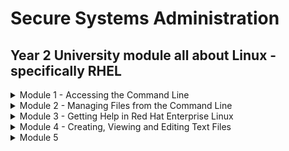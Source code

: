 # Secure Systems Administration

## Year 2 University module all about Linux - specifically RHEL

<details><summary>Module 1 - Accessing the Command Line</summary>
<p>	
	
# Table of Contents <a name="INDEX"></a>

1. [The BASH Shell](#BASH)
2. [Virtual Consoles](#VCONS)
3. [Shell Basics](#SHELL)
4. [Terminology](#TERM)
5. [The GNOME Desktop Environment](#GNOME)
6. [Workspaces](#WORK)
7. [Starting a Terminal](#START)
8. [Locking the Screen/Shutting Down](#LOG)
9. [Lab 1 - Changing Password](#LAB)
10. [Basic Command Syntax](#SYN)
11. [Examples of Simple Commands](#SIMP)
12. [Command History](#HIST)
13. [Editing the Command Line](#EDIT)
14. [Lab 2 - Using Commands](#LAB2)

![](/images/linux.png)

## The BASH Shell <a name="BASH"></a> ([Back to Index](#INDEX))
	
* The Linux command line is provided by a program called the __shell__
* Default shell for users in RHEL is the __GNU Bourne-Again Shell (bash)__
* `$` indicates a normal user, `#` indicates the root user
* Bash provides a scripting language - supports automation of tasks

## Virtual Consoles <a name="VCONS"></a> ([Back to Index](#INDEX))

* Users access the __bash__ shell via __terminal__
* Terminal provides keyboard for input and display for output. Can be configured through serial ports
* A Linux machine's physical console supports multiple virtual consoles - act like separate terminals. Each virtual console supports an independent login session
* If GUI is available, it runs on the __first__ virtual console on RHEL 7
* With GUI running, access a text login prompt on a virtual console by pressing __Ctrl+Alt__ and pressing a function key

## Shell Basics <a name="SHELL"></a> ([Back to Index](#INDEX))

* Commands entered at the shell prompt have three basic parts:
	* Command to run
	* Options to adjust the behaviour of the command
	* Arguments which are typically targets of the command

The __command__ is the name of the program to run. Might be followed by one or more __options__. Options adjust the behaviour of the command - normally start with one or two dashes

Arguments often indicate a target that the command should operate on

Most commands have a __--help__ or __-h__ option. Usage statements have a few basic conventions

Symbols | Description
------------ | -------------
`[]` | Surround optional items
`<something>..` | represents an arbitrary length list of items of that type
item 1 __pipe__ item 2 | Means only __one__ of them can be specified
`<filename>` | Represents variable data

When a user is finished using the shell, use the `exit` command to terminate the current shell session or press `CTRL+D` 

## Terminology <a name="TERM"></a> ([Back to Index](#INDEX))

Description | Term
------------ | -------------
The interpreter that executes commands typed as strings | Shell
The visual cue that indicates an interactive shell is waiting for the user to type a command | Prompt
The name of a program to run | Command
The part of the command line that adjusts the behaviour of a command | Option
The part of the command line that specifies the target that the command should operate on | Argument
The hardware display and keyboard used to interact with a system | Physical console
One of multiple logical consoles that can each support an independent login session | Virtual console
An interface that provides a display for output and a keyboard for input to a shell session | Terminal

## The GNOME Desktop Environment <a name="GNOME"></a> ([Back to Index](#INDEX))

The desktop environment is the GUI on a Linux system. Default desktop environment in RHEL 7 is provided by __GNOME 3__ - provided by __X Windows System__

By default, RHEL 7  uses the __GNOME Classic__ theme for __gnome-shell__. Help can be quickly started by pressing `F1` in gnome-shell, by selecting __Applications --> Documentation --> Help__ or by running the `yelp` command

## Workspaces <a name="WORK"></a> ([Back to Index](#INDEX))

__Workspaces__ are seperate desktop screens which have different application windows. Three methods for switching between them:

	1. Clicking the indicator in the right corner of the window list
	2. CTRL+ALT+UpArrow` or `CTRL+ALT+DownArrow
	3. Switch to Activities Overview

Advantage of __Activities Overview__ - windows can be clicked and dragged between

## Starting a Terminal <a name="START"></a> ([Back to Index](#INDEX)) 

To get a shell prompt in GNOME, start a terminal application such as GNOME terminal. Three most commonly used methods:

	1. Applications --> Utilities --> Terminal
	2. Right-click and select Open in Terminal from context menu
	3. From Activities Overview, select Terminal from the dash

## Locking the Screen/Shutting Down <a name="LOG"></a> ([Back to Index](#INDEX))
To lock the screen, select __(User) --> Lock__ or press __CTRL+ALT+L__
To unlock the screen, press __Enter__ or __Space__

To shut down, select __(User) --> Power Off__ or press __CTRL+ALT+DEL__

## Lab 1 - Changing Password <a name="LAB"></a> ([Back to Index](#INDEX))

Please refer to [Activities](https://github.com/ComplexSec/secure-systems-admin/tree/main/Activities) for the lab exercises

## Basic Command Syntax <a name="SYN"></a> ([Back to Index](#INDEX))

The GNU Bourne-Again Shell(__BASH__) is a program that interprets commands typed in by the user. Each command is typed on a separate line and the output from each displays before the shell displays a prompt. To type more than one command on a line, use the `;`symbol as a __command separator__

The semicolon is in a class of characters called __metacharacters__ that has special meanings for BASH

## Examples of Simple Commands <a name="SIMP"></a> ([Back to Index](#INDEX))

The __date__ command displays current date and time - used by root to set the system clock. An argument that begins with `+` specifies a format string for date

![](/images/date.png)

The __passwd__ command changes a user's own password. Root can use the __passwd__ command to change other user's passwords

Linux does not require file name extensions to classify files. The `file` command scans the beginning of a file's content and displays what type it is

![](/images/file.png)

The `head` command displays the top 10 lines automatically. The `tail` command displays the bottom 10 lines. Both have the `-n` option to specify a number of lines

![](/images/tail.png)

The `wc` comand counts lines, words and chars in a file. Takes a `-l`, `-w` or `-c` option to display only lines, words and chars respectively

![](/images/wc.png)

Arguments and options can be matched with tab completion for MANY commands. The `useradd` command is used by root to create additional users on the system. It has many options. Tab completion following a partial option can be utilized

![](/images/useradd.png)

## Command History <a name="HIST"></a> ([Back to Index](#INDEX))

The `history` command displays a list of previously executed commands prefixed via number. The `!` character is used to expand previous commands without retyping. The `!3` command would run the 3rd last command entered. The `!ls` command would expand to the most recent command that begins with `ls`

![](/images/history.png)

Can also use arrow keys to navigate previous commands. The `Esc+.` key combination causes the shell to copy the last word of the previous command.

## Editing the Command Line <a name="EDIT"></a> ([Back to Index](#INDEX))

Shortcut | Description
------------ | -------------
`CTRL+A` | Jump to beginning of command
`CTRL+E` | Jump to end of command
`CTRL+U` | Clear from cursor to the beginning of command
`CTRL+K` | Clear from cursor to end of command
`CTRL+LEFT` | Jump to beginning of previous word on CL
`CTRL+RIGHT` | Jump to end of next word on CL
`CTRL+R` | Search history of commands for pattern

## Lab 2 - Using Commands <a name="LAB2"></a> ([Back to Index](#INDEX))

Please refer to [Activities](https://github.com/ComplexSec/secure-systems-admin/tree/main/Activities) for the lab exercises

</p>
</details>

<details><summary>Module 2 - Managing Files from the Command Line</summary>
<p>
	
# Table of Contents <a name="INDEX2"></a>

1. [The File System Hierarchy](#HEIR)
2. [File System Hierarchy Review](#REV)
3. [Absolute Paths and Relative Paths](#ABS)
4. [Navigating Paths](#PATHS)
5. [Paths Review](#PAREV)
6. [Command-Line File Management](#CLFM)
7. [Lab 3 - File Management](#LAB3)
8. [File Globbing: Path Name Expansion](#FILE)
9. [File Globbing Review](#FILEREV)
10. [Lab 4 - Managing Files with Shell Expansion](#LAB4)

![](/images/linux2.png)

## The File System Hierarchy <a name="HEIR"></a> ([Back to Index](#INDEX2))

All files on Linux are stored on file systems which are organized into a single __inverted tree__ known as a __file system hierarchy__. The root of the tree is at the __top__ and the branches stretch __below__

![](/images/filesys.png)

The top directory is the root (/) directory. Subdirectories of `/` are used for standardized purposes to organize files by type and purpose. The following terms are encountered in describing file system directory contents:

* __Static__ is content that remains unchanged until explicitly edited or reconfigured
* __Dynamic__ or __variable__ is content typically modified or appended by active processes
* __Persistent__ is content, particularly configuration settings, that remain after a reboot
* __Runtime__ is a process or system specific content or attributes cleared during reboot

The following table lists some of the most important directories on the system by name and purpose:

Location | Purpose
------------ | -------------
/usr | Installed software, shared libraries, include files, and static read-only program data. Important subdirectories are `/usr/bin` which contains __user commands__, `/usr/sbin` which contains __system administration commands__ and `/usr/local` which contains __locally customized software__.
/etc | Configuration files specific to this system
/var | Variable data specific to this system that should persist between boots. Files that dynamically change (e.g. databases, cache directories, log files, printer-spooled documents and website content) may be found here
/run | Runtime data for processes started since the last boot. This includes process ID files and lock files, among other things. The contents of this directory are recreated on reboot
/home | __Home directories__ where regular users store their personal data and configuration files
/root | Home directory for the administrative superuser, root
/tmp | A world-writable space for temporary files. Files which have not been accessed, changed or modified for 10 days are deleted from here automatically. Another temporary directory exists `/var/tmp` in which files that have not been accessed, changed, or modified in more than 30 days are deleted automatically
/boot | Files needed in order to start the boot process
/dev | Contains special device files which are used by the system to access hardware

In RHEL 7, four older directories in `/` now have identical contents as their counterparts located in /usr:

* __/bin__ and __/usr/bin__
* __/sbin__ and __/usr/sbin__
* __/lib__ and __/usr/lib__
* __/lib64__ and __/usr/lib64__

In older versions of RHEL, these were distinct directories containing different sets of files. In RHEL 7, the directories in `/` are symbolic links to the matching directories in __/usr__

## File System Hierarchy Review <a name="REV"></a> ([Back to Index](#INDEX2))

Directory Purpose | Location
------------ | -------------
This directory contains static, persistent system configuration data | /etc
This is the system's root directory | /
User home directories are located under this directory | / home 
This is the root account's home directory | /root
This directory contains dynamic configuration data such as FTP and websites | /var
Regular user commands and utilities are located here | /usr/bin 
System administration binaries, for root user, are here | /usr/sbin
Temporary files are stored here | /tmp
Contains dynamic, non-persistent application runtime data | /run
Contains installed software programms and libraries | /usr

## Absolute Paths and Relative Paths <a name="ABS"></a> ([Back to Index](#INDEX2))

The path of a file or directory specifies its unique file system location

An __absolute path__ is a fully qualified name, beginning at the root directory and specifying each subdirectory traversed. Every __absolute path__ will start with `/`. When a user logs in and opens a terminal, the initial location is normally the user's home directory. System processes also have an initial directory

Users and processes navigate to other directories as needed; the terms __working directory__ or __current working directory__ refer to their __current__ location

A __relative path__ identifies a unique file, specifying only the path necessary to reach the file from the working directory

For standard Linux file systems, the path name of a file, including all `/` characters may be no more than 4095 bytes long. Each component of the path name seperated may be no more than __255 bytes long__. File names can use any UTF-8 encoded Unicode chararacter __EXCEPT__ `/` and the `NUL` character

Linux file systems - ext4, XFS, BTRGS, GFS2 and GlusterFS - are __case sensitive__ in terms of filenames. The VFAT file system is NOT case-sensitive. However, VFAT along with Microsoft's NTFS and Apple's HFS+ has __case preserving__ behaviour

## Navigating Paths <a name="PATHS"></a> ([Back to Index](#INDEX2))

The `pwd` command displays the full path name of the current location. The `ls` command lists directory contents for specified or current directory

![](/images/pwdls.png)

Use the `cd` command to change directories. Can use absolute or relative paths

![](/images/cd.png)

At any time, return to the user's home directory using `cd` without any destination

The `touch` command normally updates a file's timestamp to the current data and time without otherwise modifying it. Useful for creating empty files. The `ls` command has multiple options for displaying attributes on files - most common being `-l` for long listing, `-a` for including hidden files, and `-R` for recursive to include contents of all subdirs

File names beginning with a dot indicate files __hidden__ from normal view using `ls` and other commands. Hidden files keep necessary user configuration files from cluttering home directories. Many commands process hidden files only with specific command-line options, preventing one user's configuration from being accidentally copied to other directories

The `cd` command has many options. The `cd -` command changes to the previous directory. The `cd ..` command uses the `..` hidden directory to move up one level to the parent directory

## Paths Review <a name="PAREV"></a> ([Back to Index](#INDEX2))

Action to accomplish | Command
------------ | -------------
List the current user's home directory (long format) in simplest syntax, when it is not the current location | ls - l ~
Return to the current user's home directory | cd
Determine the absolute path name of the current location | pwd
Return to the most previous working directory | cd -
Move up two levels from the current location | cd ../..
List the current location (long format) with hidden files | ls -al
Move to the binaries location, from any current location | cd /bin
Move up to the parent of the current location | cd ..
Move to the binaries location, from the root directory | cd bin 

## Command-Line File Management <a name="CLFM"></a> ([Back to Index](#INDEX2))

File management involves creating, deleting, copying and moving files. Additionally, directories can be created, deleted, copied and moved to help organize files logically

Activity | Single Source | Multiple Sources
------------ | ------------- | -------------
Copy File | cp file1 file2 | cp file1 file2 file3 dir <sup>(4)</sup>
Move File | mv file1 file2 <sup>(1)</sup> | mv file1 file2 file3 dir <sup>(4)</sup>
Remove File | rm file1 | rm -f file1 file2 file3 <sup>(5)</sup>
Create directory | mkdir dir | mkdir -p par1/par2/dir <sup>(6)</sup>
Copy directory | cp -r dir1 dir2 <sup>(2)</sup> | cp -r dir1 dir2 dir3 dir4 <sup>(4)</sup>
Move directory | mv dir1 dir2 <sup>(3)</sup> | mv dir1 dir2 dir3 dir4 <sup>(4)</sup>
Remove directory | rm -r dir1 <sup>(2)</sup> | rm -rf dir1 dir2 dir3 <sup>(5)</sup>
Remove empty directory | rmdir dir1 | rmdir -p dir1/dir2/dir3


SuperScript | Note
------------ | -------------
<sup>(1)</sup> | The result is a rename
<sup>(2)</sup> | The "recursive" option is required to process a source directory
<sup>(3)</sup> | If dir2 exists, the result is a move. If dir2 doesn't exist, the result is a rename
<sup>(4)</sup> | The last argument must be a directory
<sup>(5)</sup> | Use caution with "force" option; you will NOT be prompted to confirm your action 
<sup>(6)</sup> | Use caution with "create parent" option; typing errors are NOT caught

The `mkdir` command creates one or more directories - generates errors if file name already exists. The `-p` option creates missing parent directories for requested destination - accidental spelling errors create unintended directories without error messages

![](/images/mkdir.png)

The `cp` command copies one or more files to become new, independent files. Can copy existing file to new file in current/other directory or copy multiple files into another directory. If new file name is NOT unique, it overwrites existing file. When copying multiple files with one command, last argument MUST be a directory. Multiple `cp` commands ignore directories specified as a source. Copying non-empty directories, with contents, requires the `-r` option

The `mv` command renames files or relocates files. Files moved to different file system require creating new file by copying source file, and deleting source file. 

The `rm` deletes files but NOT directories. To delete directories, use the `-r` option. Using `-i` interactively prompts for each deletion. The `rmdir` command deletes empty directories.

## Lab 3 - File Management <a name="LAB3"></a> ([Back to Index](#INDEX2))

Please refer to [Activities](https://github.com/ComplexSec/secure-systems-admin/tree/main/Activities) for the lab exercises

## File globbing - Path Name Expansion <a name="FILE"></a> ([Back to Index](#INDEX2))

BASH has a path name-matching capability historically called __globbing__ which makes managing large numbers of files easier by using meta-characters that expand to match file and path names being sought

Globbing is a __shell command-parsing operation__ that expands a wildcard pattern into a list of matching path names. Patterns - especially square-bracketed character classes - that do not return matches display the original pattern request as literal text

Pattern | Matches
------------ | -------------
`*` | Any string of zero or more characters
`?` | Any single character 
`~` | The current user's home directory
`~username` | User's home directory
`~+`  | The current working directory
`~-`  | The previous working directory
`[abc...]`  | Any one character in the enclosed class
`[!abc...]`  | Any one character NOT in the enclosed class
`[^abc...]`  | Any one character NOT in the enclosed class
`[[:alpha:]]` | Any alphabetic character
`[[:lower:]]` | Any lower-case character
`[[:upper:]]` | Any upper-case character
`[[:alnum:]]` | Any alphabetic character or digit
`[[:punct:]]` | Any printable character not a space or alphanumeric
`[[:digit:]]` | Any digit 0-9
`[[:space:]]` | Any one whitespace character (tabs, newline, carriage returns, space)
`Note` | pre-set POSIX character class; adjusts for current locale

![](/images/glob.png)

The tilde character (`~`) when followed by a slash delimiter matches the current user's home directory. When followed by a string of characters up to a slash, it is interpreted as the username

![](/images/echoglob.png)

Brace expansion is used to generate discretionary strings of characters. Braces contain a comma-separated list of strings, or a sequence expression. Brace expansions may be nested one inside another

![](/images/brace.png)

Command substitution allows the output of a command to replace the command itself. Occurs when command is enclosed with beginning dollar sign and brackets or with backticks

The backticks have two disadvantages - easy to visually confused and cannot be nested inside backticks

![](/images/command.png)

Many characters have special meaning in the BASH shell. To ignore special meanings, __quoting__ and __escaping__ can be used. The `/` is an escape character protecting the single character following it from special interpretation.

To protect longer strings, single or double quotes can be used. Using double quotes still allows command and variable substitution. Variable substitution is conceptually identical to command substitution but may use optional brace syntax

![](/images/user.png)

Use single quotes to interpret __all__ text literally. Besides suppressing globbing and shell expansion, quotations direct the shell to additionally suppress command and variable substitution. The question mark is a meta-character that also needed protection from expansion

![](/images/single.png)

## File Globbing Review <a name="FILEREV"></a> ([Back to Index](#INDEX2))

Requested match to find | Patterns
------------ | -------------
Only filenames beginning with b | `b*`
Only filenames ending in b | `*b`
Only filenames containing a b | `*b*` 
Only filenames where first character is not b | `[!b]*`
Only filenames at least 3 characters in length | `???`
Only filenames that contain a number | `*[[:digit:]]*`
Only filenames that begin with an upper-case letter | `[[:upper:]]*`  

## Lab 4 - Managing Files with Shell Expansion <a name="LAB4"></a> ([Back to Index](#INDEX2))

Please refer to [Activities](https://github.com/ComplexSec/secure-systems-admin/tree/main/Activities) for the lab exercises

</p>
</details>

<details><summary>Module 3 - Getting Help in Red Hat Enterprise Linux </summary>
<p>

# Table of Contents <a name="INDEX3"></a>

1. [Introducing the man Command](#MAN)
2. [Navigate and Search man Pages](#NAVIGATE)
3. [Searching for man Pages by Keyword](#KEYWORD)
4. [Lab 5 - Finding Relevant Information Using Man](#LAB5)
5. [Introducing GNU Info](#GNU)
6. [GNU Info vs. Man Page Navigation](#GNUINFO)
7. [Lab 6 - Understanding Program Documentation](#LAB6)
8. [Introducing Package Documentation](#PACKAGE)
9. [Research Documentation under /usr/share/doc](#LAB7)
10. [Using redhat-support-tool to Search Knowledge Base](#REDHAT)
11. [Directly Access Knowledge Base Articles by Document ID](#DIRECT)
12. [Using redhat-support-tool to Manage Support Cases](#SUPPORT)
13. [Managing A Bug Report with redhat-support-tool](#BUG)
14. [Including Diagnostic Information by Attaching a SoS Report Archive](#SOSREP)
15. [Lab 8 - Using __sosreport__ Command to Generate a SoS Report](#LAB8)
16. [Lab 9 - Research Methods Used by Sys Admins](#LAB9)

![](/images/4.png)

## Introducing the man Command <a name="MAN"></a> ([Back to Index](#INDEX3))

The historical __Linux Programmer's Manual__ is where the man page originates. Each contained information for specifiy types of files which have become sections

Section | Content Type
------------ | -------------
1 | User commands (both executable and shell programs)
2 | System calls (kernel routines invoked from user space) 
3 | Library functions (provided by program libraries)
4 | Special files (such as device files)
5 | File format (for many configurations files and structures)
6 | Games (historical section for amusing programs)
7 | Conventions, standards and miscellaneous (protocols, file systems)
8 | System administration and privileged commands (maintenance tasks)
9 | Linux kernel API (internal kernel calls)

Man page references include the section number in parentheses - __passwd(1)__ describes the command and __passwd(5)__ explains the /etc/passwd file

To read specific man pages, use `man <topic>`. Topic contents display one screen at a time. The __man__ command searches manual sections in a configured order - section 1 is displayed first if available - to display a different man page topic, include the section number eg. `man 5 passwd`

## Navigate and Search man Pages <a name="NAVIGATE"></a> ([Back to Index](#INDEX3))

The following table lists basic man navigation commands

Command | Result
------------ | -------------
Spacebar | Scroll forward one scree
PageDown | Scroll forward one screen
PageUp | Scroll backward one screen
DownArrow | Scroll forward one line
UpArrow | Scroll backword one line
d | Scroll foward one half-screen
u | Scroll backward one half-screen
/string | Search forward for __string__ in the man page
n | Repeat previous search forward in the man page
N | Repeat previous search backward in the man page
g | Go to start of the man page
G | Go to end of the man page
q | Exit __man__ and return to command shell prompt

When performing searches, __string__ allows __regex__ syntax. Regex uses meta-characters for more sophisticated pattern matching

## Searching for man Pages by Keyword <a name="KEYWORD"></a> ([Back to Index](#INDEX3))

A keyword search of man pages is performed using __man -k keyword__ which displays a list of keyword matching man page topics with section numbers

![](/images/mank.png)

Popular sections are 1, 5, and 8. Admins using certain troubleshooting tools also use section - remaining sections are commonly for programmer reference or advanced administration

NB. Keyword searches rely on an index generated by the __mandb(8)__ command, which must be run as root. Command runs daily through __cron.daily__ or by __anacrontab__ within an hour of boot

The `man -K` option performs a full-text page search - not just titles and descriptions

## Lab 5 - Finding Relevant Information Using Man <a name="LAB5"></a> ([Back to Index](#INDEX3))

Please refer to [Activities](https://github.com/ComplexSec/secure-systems-admin/tree/main/Activities) for the lab exercises

## Introducing GNU Info <a name="GNU"></a> ([Back to Index](#INDEX3))

Many pages have a formal format useful as a command reference but less useful as general documentation. Info documents are an important resource on RHEL - many fundamental components and utilities such as the __coreutils__ package and glibc standard libraries utilize it

![](/images/pinfo.png)

Info documentation is structured as hyperlinked info nodes - more flexible than man pages. Info nodes are read from CLI using either __info__ or __pinfo__ commands - some commands have both documentation for man and pinfo

The __pinfo__ reader is more advanced than __info__ commands. Info nodes for a particular topic are browsed with __pinfo topic__. New documentation nodes become available in __pinfo__ when their corresponding software packages are installed

## GNU Info vs. Man Page Navigation <a name="GNUINFO"></a> ([Back to Index](#INDEX3))

The __info__ command uses different navigation than __man__

Navigation | pinfo | man
------------ | ------------- | -------------
Scroll forward one screen | PageDown or Space | PageDown or Space
Scroll backward one screen | PageUp or b | PageUp or b
Display directory of topics | d | -
Scroll forward one half-screen | - | d
Display parent node of a topic | u | -
Display the top of a topic | HOME | 1G
Scroll backward one half-screen | - | u
Scroll forward to next hyperlink | DownArrow | -
Open topic at cursor location | Enter | -
Scroll forward one line | - | DownArrow or Enter
Scroll backward to previous hyperlink | UpArrow | -
Scroll backward one line | - | UpArrow
Search for a pattern | /string | /string
Display next node in topic | n | -
Repeat previous search forward | / then Enter | n
Display previous node in topic | p | -
Repeat previous search backward | - | N
Quit the program | q | q

## Lab 6 - Understanding Program Documentation <a name="LAB6"></a> ([Back to Index](#INDEX3))

Please refer to [Activities](https://github.com/ComplexSec/secure-systems-admin/tree/main/Activities) for the lab exercises

## Introducing Package Documentation <a name="PACKAGE"></a> ([Back to Index](#INDEX3))

Developers may choose to include documentation in their application's RPM distribution package. When the package is installed, files recognized as documentation are moved to `/usr/share/doc/<packagename>`. GNU packages also use /usr/share/doc to supplement info nodes

Most packages include files describing package distribution licensing - some include extensive PDF or HTML based documentation

Some packages come with extensive samples, config file templates, scripts, tutorials or user guides

## Lab 7 - Research Documentation under /usr/share/doc <a name="LAB7"></a> ([Back to Index](#INDEX3))

Please refer to [Activities](https://github.com/ComplexSec/secure-systems-admin/tree/main/Activities) for the lab exercises

## Using redhat-support-tool to Search Knowledge Base <a name="REDHAT"></a> ([Back to Index](#INDEX3))

The Red Hat Support Tool utility __redhat-support-tool__ provides a text console interface to the subscription-based Red Hat access services - internet access is required and can be used from any terminal or SSH connection

By default, the program launches in shell mode - use the provided __help__ sub-command to see all available commands. Shell mode supports tab completion and the ability to call programs in the parent shell

When first ran, it asks for credentials. It asks to store account info in home directory - __~/.redhat-support-tool/redhat-support-tool.conf__. If a RedHat account is shared, the `--global` option can save account information to `/etc/redhat-support-tool.conf`

The tool allows subscribers to search and display the same knowledge seen when on the RHCP. Knowledge Base permits keyword searches. Users can enter error codes, syntax from log files or any mix of keywords to produce a list of relevant solutions

## Directly Access Knowledge Base Articles by Document ID <a name="DIRECT"></a> ([Back to Index](#INDEX3))

Locate online articles directly by using the tool's `kb` command with the document ID. Returned documents scroll on the screen without pagination allowing a user to redirect the output.

![](/images/kb.png)

Documents retrieved in unpaginated format are easy to print, convert to PDF or others or to redirect output

## Using redhat-support-tool to Manage Support Cases <a name="SUPPORT"></a> ([Back to Index](#INDEX3))

Before contacting Red Hat Support, gather relevant info for a bug report:

1. Define the problem

Be able to clearly state the problem and its symptoms. Be as specific as possible and detail the steps which will reproduce the problem

2. Gather background information

Things like version and product. Be ready to provide relevant diagnostic information. This can include output of __sosreport__. For kernel problems, this could include the system's __kdump__ crash dump or a digital photo of the kernel backtrace displayed on the monitor of a crashed system

3. Determine the severity level

Red Hat uses four severity levels - __Urgent__ and __High__ severity problem reports should be followed by a phone call to the relevant local support center

Severity | Description
------------ | -------------
Urgent (Severity 1) | A problem that severely impacts your use of the software in a production environment. The situation halts your business operations and no procedural workaround exists
High (Severity 2) | A problem where the software is functioning but your use in a production environment is severely reduced. The situation is causing a high impact to portions of your business operations and no procedural workaround exists
Medium (Severity 3) | A problem that involves partial, non-critical loss of use of the software in a production environment or development environment. For production environments, there is a medium-to-low impact on your business, but your business continues to function, including by using a procedural workaround. For development environments, where the situation is causing your project to no longer continue or migrate into production
Low (Severity 4) | A general usage question, reporting of a documentation error, or recommendation for a future product enhancement or modification. For production environments, there is low-to-no impact on your business or the performance or functionality of your system. For development environments, there is a medium-to-low impact on your business, but your business continues to function, including by using a procedural workaround. 

## Managing A Bug Report with redhat-support-tool <a name="BUG"></a> ([Back to Index](#INDEX3))

Subscribers may create, view modify and close Red Hat Support cases using redhat-support-tool. When support cases are opened users may include files or documentation such as diagnostic reports. The tool uploads and attaches files to online cases.

Case details including product, version, summary, description, severity and case group may be assigned with command options or letting the tool prompt for required information

![](/images/cases.png)

## Including Diagnostic Information by Attaching a SoS Report Archive <a name="SOSREP"></a> ([Back to Index](#INDEX3))

Including diagnostic information when a support case is first created contributes to quicker problem resolution. The __sosreport__ command generates a compressed tar archive of diagnostic information gathered from the running system. The __redhat-support-tool__ prompts to include one if an archive has been created previously

![](/images/sos.png)

If a curren SoS report is not already prepared, an admin can generate and attach one later, using the tool's __addattachment__ command as advised previously

Support cases can also be viewed modified and closed by you as the subscriber

![](/images/listcases.png)

The Red Hat Support Tool has advanced application diagnostic and analytic capabilities. Using kernel crash dump core files, __redhat-support-tool__ can create and extract a backtrace - a report of the active stack frames at the point of a crash dump

The tool also provides log file analysis. Using the tool's __analyze__ command, log files of many types including OS, JBoss, Python, Tomcat, oVirt and others can be parsed to reconggized problem symptoms which can then be viewed and diagnosed indidivualy

## Lab 8 - Using __sosreport__ Command to Generate a SoS Report <a name="LAB8"></a> ([Back to Index](#INDEX3))

Please refer to [Activities](https://github.com/ComplexSec/secure-systems-admin/tree/main/Activities) for the lab exercises

## Lab 9 - Research Methods Used by Sys Admins <a name="LAB9"></a> ([Back to Index](#INDEX3))

Please refer to [Activities](https://github.com/ComplexSec/secure-systems-admin/tree/main/Activities) for the lab exercises

</p>
</details>

<details><summary>Module 4 - Creating, Viewing and Editing Text Files </summary>

<p>

# Table of Contents <a name="INDEX4"></a>

1. [Standard Input, Standard Output and Standard Error](#STDIN)
2. [Redirecting Output to a File](#REDIRECT)
3. [Example for Output Redirection](#EXAMPLES)
4. [Constructing Pipelines](#PIPE)
5. [Pipeline Examples](#PIPELINE)
6. [Pipeline, Redirection and Tee](#TEE)
7. [Pipeline Examples Using the tee Command](#TEEX)
8. [Pipeline Knowledge Quiz](#QUIZ)
9. [Editing Files with Vim](#VIM)
10. [Rearranging Existing Text](#YANK)
11. [Lab 10 - Using Vim](#LAB10)
12. [Editing Files with GEdit](#GEDIT)
13. [Copying Text Between Graphical Windows](#COPY)
14. [Lab 11 - Editing with Gedit](#GEDIT2)
15. [Lab 12 - Editing a File using Vim's Visual Mode](#VISUAL)

![](/images/5.jpg)

## Standard Input, Standard Output and Standard Error <a name="STDIN"></a> ([Back to Index](#INDEX4))

A running program - or __process__ - needs to read input from somewhere and write output to the screen or to files. A command run from the shell prompt normally reads its input from keyboard and sends output to terminal

A process uses numbered channels called __file descriptors__ to get input and send output. All processes have three file descriptors:

1. Standard input (0) reads input from the keyboard
2. Standard output (1) sends normal output to the terminal
3. Standard error (2) sends error messages to the terminal

If a program opens separate connections to other files, it may use higher-numbered file descriptors

## Redirecting Output to a File <a name="REDIRECT"></a> ([Back to Index](#INDEX4))

__I/O redirection__ replaces the default channel destinations with file names representing output files or devices - process output and error mesages can be captured as file contents, sent to a device or discarded

Redirecting __stdout__ suppresses process output from appearing on the terminal. Redirecting only __stdout__ does not suppress __stderr__ error messages. If the file does not exist, it gets created. The special file __/dev/null__ quietly discards channel output 

Usage | Explanation
------------ | -------------
>file | Redirect stdout to overwrite a file
>>file | Redirect stdout to append to a file
2>file | Redirect stderr to overwrite a file
2>/dev/null | Discard stderr messages by redirecting to /dev/null
>file2>&1 OR &>file | Redirect stdout and stderr to overwrite the same file
>>file2>&1 OR &>>file | Redirect stdout and stderr to append to the same file 

The order of redirection operations is important. The sequence `> file 2>&1` redirects standard output to file and then redirects standard error to the same place as standard output

The sequence `2>&1 > file` redirects standard error to the default place for standard output and then redirects only standard output to file

Some people prefer to use the merging redirection operators

1. `&>file` __instead of__ `>file 2>&1`
2. `&>>file` __instead of__ `>>file 2>&1`

## Example For Output Redirection <a name="EXAMPLES"></a> ([Back to Index](#INDEX4))

1. Save a timestamp for later reference

	`date > /tmp/saved-timestamp`

2. Copy the last 100 lines from a log file to another file

	`tail -n 100 /var/log/dmesg > /tmp/last-100-boot-messages`

3. Concatenate four files into one

	`cat file1 file2 file3 file4 > /tmp/all-four-in-one`

4. List the home directory's hidden and regular file names into a file

	`ls -a > /tmp/my-file-names`

5. Append output to an existing file

	`echo "new line of information" >> /tmp/many-lines-of-information`
	`diff previous-file current-file >> /tmp/tracking-changes-made`

6. Redirecting errors to a file while viewing normal comand output

	`find /etc -name passwd 2> /tmp/errors`

7. Save process output and error messages to separate files

	`find /etc -name passwd > /tmp/output 2> /tmp/errors`

8. Ignore and discard error messages

	`find /etc -name passwd > /tmp/output 2> /dev/null`

9. Store output and generated errors together

	`find /etc -name passwd &> /tmp/save-both`

10. Append output and generated errors to an existing file

	`find /etc -name passwd >> /tmp/save-both 2>&1`

## Constructing Pipelines <a name="PIPE"></a> ([Back to Index](#INDEX4))

A __pipeline__ is a sequence of one or more commands separated by the pipe character - it connects standard output to standard input of next command

Pipelines allow the output of a process to be manipulated and formatted by other processes before it is output to the terminal

## Pipeline Examples <a name="PIPELINE"></a> ([Back to Index](#INDEX4))

`ls -l /usr/bin | less` takes the output of ls and uses less to display it on the terminal

`ls | wc -l` takes output of ls and gets piped to wc -l which counts the number of lines 

`ls -t | head -n 10 > /tmp/ten-last-changed-files` takes the output of ls, takes the first 10 lines of that output and redirects the final output to a file

## Pipeline, Redirection and Tee <a name="TEE"></a> ([Back to Index](#INDEX4))

When redirection is combined with a pipeline, the shell first steps up the entire pipeline, then it redirects input/output - this means if output redirection is used in the middle of a pipeline, the output will go to the file and not to the next command in the pipeline

The example `ls > /tmp/saved-output | less` takes the output of the ls command and puts it in the file and less will display nothing on the terminal

The `tee` command is used to work around this - it copies its standard input to its standard output and will redirect its standard output to the files named as arguments

## Pipeline Examples Using the tee Command <a name="TEEX"></a> ([Back to Index](#INDEX4))

`ls -l | tee /tmp/saved-output | less` redirects the output of ls to the file and passes it to less to be displayed on the terminal

If tee is used at the end of a pipeline, the final output of a command can be saved and output to the terminal at the same time

`ls -t | head -n 10 | tee /tmp/ten-last-changed-files` 

The following example is more sophisticated - it takes advantage of a special device file that exists that represents the terminal. The name of the device file for a particular terminal can be determined by running the __tty__ command at its shell prompt. Then __tee__ can be used to redirect output to that file to display it on the terminal window, while standard output can be passed to some other program through a pipe. In this case, mail will email the output

`ls -l | tee /dev/pts/0 | mail student@desktop1.example.com`

## Pipeline Knowledge Quiz <a name="QUIZ"></a> ([Back to Index](#INDEX4))

Result Needed | Redirection Syntax Used
------------ | -------------
Display command output to terminal, ignore all errors | 2>/dev/null
Send command output to file; errors to different file | >file 2>file2
Send output and errors to the same new, empty file | &>file
Send output and errors to the same file, but preserve existing content | >>file 2>&1
Run a command, but throw away all possible terminal displays | &>/dev/null
Send command output to both the screen and a file at the same time | | tee file
Run command, save output in a file, discard error messages | > file2> /dev/null

## Editing Files with Vim <a name="VIM"></a> ([Back to Index](#INDEX4))

A key design principle of Linux - information is stored in text-based files. Text files include both __flat files__ with rows of similiar information such as configuration files in /etc and __Extensible Markup Language (XML)__ fles which define data structure through text tags seen in application configuration files throughout both /etc and /usr

__Vim__ is highly configurable and efficient - split screen editing, color formatting, and highlighting for editing text

Vim starts up in __command mode__ which is used for navigation, cut and paste, and other text manipulation

Press `i` enters insert mode where all text typed becomes file content - pressing `Esc` returns to command mode

Pressing `v` enters visual mode, where multiple characters may be selected for text manipulation. Use `V` for multi-line and `Ctrl+V` for block selection. The same keystroke used to enter visual mode is used to exit

Pressing `:` begins extended command mode for tasks like writing the file to save it, and quitting the Vim editor

Pressing `u` inside insert mode undoes mistaken edits

Pressing `x` deletes a selection of text

To save or exit, `:w` saves the file and remains in command mode, `:wq` saves and quits Vim and `:q!` quits Vim and discards all file changes

## Rearranging Existing Text <a name="YANK"></a> ([Back to Index](#INDEX4))

In Vim, copy and paste is known as __yank__ and __put__ using command characters `y` and `p`. Begin by positioning the cursor on the first character to be selected and enter visual mode. Use the arrow keys to expand the visual selection. When ready, pres `y` to yank the selection into memory. Position the cursor at the new location, then press `p` to put the selection at the cursor

## Lab 10 - Using Vim <a name="LAB10"></a> ([Back to Index](#INDEX4))

Please refer to [Activities](https://github.com/ComplexSec/secure-systems-admin/tree/main/Activities) for the lab exercises

Quick Summary of Lab:


1. Cursor is moved using either arrow keys or h, j, k, l keys
2. Starting vim by typing `vim <filename>`
3. To exit vim, type `<ESC> :q!` to not save or `<ESC> :wq` to save changes
4. To delete character at cursor, type `x`
5. To insert or append text, typing `i <text> <ESC>` to insert before cursor or `A <text> <ESC>` to append after the line
6. Pressing ESC will place you in Normal mode or cancels an unwanted and partially completed command

## Editing Files with GEdit <a name="GEDIT"></a> ([Back to Index](#INDEX4))

Gedit is a full-featured text editor for GNOME. GNOME Help includes a __gedit help guide__ which is found in __Applications --> Favourites --> Help__ from the GNOME menu

Perform many file management tasks using gedit's menu:

* To create a new file in gedit, click the toolbar icon or hit __CTRL+N__
* To save a file, hit the floppy disk or __CTRL+S__
* To open an existing file, click open or hit __CTRL+O__

## Copying Text Between Graphical Windows <a name="COPY"></a> ([Back to Index](#INDEX4))

Text can be copied between documents, text windows and command windows. Selected text is duplicated using __copy and paste__ or moved using __cut and paste__ - whether cut or copiued, the text is held in __memory__ for pasting

To paste quicker, simply hit the middle mouse button to paste the copied text. The keyoard shortcut method can also be used  -__CTRL+X__ to cut, __CTRL+C__ to copy, __CTRL+V__ to paste and __CTRL+SHIFT+C__ to copy in a terminal

## Lab 11 - Editing with Gedit <a name="GEDIT2"></a> ([Back to Index](#INDEX4))

Please refer to [Activities](https://github.com/ComplexSec/secure-systems-admin/tree/main/Activities) for the lab exercises

## Lab 12 - Editing a File using Vim's Visual Mode <a name="VISUAL"></a> ([Back to Index](#INDEX4))

Please refer to [Activities](https://github.com/ComplexSec/secure-systems-admin/tree/main/Activities) for the lab exercises

</p>
</details>

<details><summary>Module 5</summary>
	
<p>

# Table of Contents <a name="INDEX4"></a>